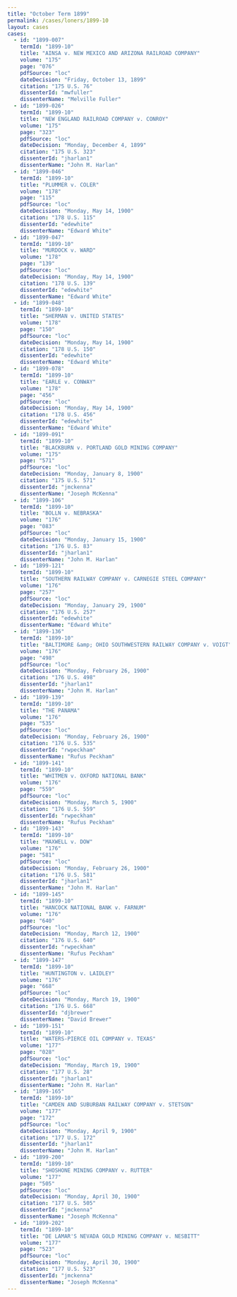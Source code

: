 ```yaml
---
title: "October Term 1899"
permalink: /cases/loners/1899-10
layout: cases
cases:
  - id: "1899-007"
    termId: "1899-10"
    title: "AINSA v. NEW MEXICO AND ARIZONA RAILROAD COMPANY"
    volume: "175"
    page: "076"
    pdfSource: "loc"
    dateDecision: "Friday, October 13, 1899"
    citation: "175 U.S. 76"
    dissenterId: "mwfuller"
    dissenterName: "Melville Fuller"
  - id: "1899-026"
    termId: "1899-10"
    title: "NEW ENGLAND RAILROAD COMPANY v. CONROY"
    volume: "175"
    page: "323"
    pdfSource: "loc"
    dateDecision: "Monday, December 4, 1899"
    citation: "175 U.S. 323"
    dissenterId: "jharlan1"
    dissenterName: "John M. Harlan"
  - id: "1899-046"
    termId: "1899-10"
    title: "PLUMMER v. COLER"
    volume: "178"
    page: "115"
    pdfSource: "loc"
    dateDecision: "Monday, May 14, 1900"
    citation: "178 U.S. 115"
    dissenterId: "edewhite"
    dissenterName: "Edward White"
  - id: "1899-047"
    termId: "1899-10"
    title: "MURDOCK v. WARD"
    volume: "178"
    page: "139"
    pdfSource: "loc"
    dateDecision: "Monday, May 14, 1900"
    citation: "178 U.S. 139"
    dissenterId: "edewhite"
    dissenterName: "Edward White"
  - id: "1899-048"
    termId: "1899-10"
    title: "SHERMAN v. UNITED STATES"
    volume: "178"
    page: "150"
    pdfSource: "loc"
    dateDecision: "Monday, May 14, 1900"
    citation: "178 U.S. 150"
    dissenterId: "edewhite"
    dissenterName: "Edward White"
  - id: "1899-078"
    termId: "1899-10"
    title: "EARLE v. CONWAY"
    volume: "178"
    page: "456"
    pdfSource: "loc"
    dateDecision: "Monday, May 14, 1900"
    citation: "178 U.S. 456"
    dissenterId: "edewhite"
    dissenterName: "Edward White"
  - id: "1899-091"
    termId: "1899-10"
    title: "BLACKBURN v. PORTLAND GOLD MINING COMPANY"
    volume: "175"
    page: "571"
    pdfSource: "loc"
    dateDecision: "Monday, January 8, 1900"
    citation: "175 U.S. 571"
    dissenterId: "jmckenna"
    dissenterName: "Joseph McKenna"
  - id: "1899-106"
    termId: "1899-10"
    title: "BOLLN v. NEBRASKA"
    volume: "176"
    page: "083"
    pdfSource: "loc"
    dateDecision: "Monday, January 15, 1900"
    citation: "176 U.S. 83"
    dissenterId: "jharlan1"
    dissenterName: "John M. Harlan"
  - id: "1899-121"
    termId: "1899-10"
    title: "SOUTHERN RAILWAY COMPANY v. CARNEGIE STEEL COMPANY"
    volume: "176"
    page: "257"
    pdfSource: "loc"
    dateDecision: "Monday, January 29, 1900"
    citation: "176 U.S. 257"
    dissenterId: "edewhite"
    dissenterName: "Edward White"
  - id: "1899-136"
    termId: "1899-10"
    title: "BALTIMORE &amp; OHIO SOUTHWESTERN RAILWAY COMPANY v. VOIGT"
    volume: "176"
    page: "498"
    pdfSource: "loc"
    dateDecision: "Monday, February 26, 1900"
    citation: "176 U.S. 498"
    dissenterId: "jharlan1"
    dissenterName: "John M. Harlan"
  - id: "1899-139"
    termId: "1899-10"
    title: "THE PANAMA"
    volume: "176"
    page: "535"
    pdfSource: "loc"
    dateDecision: "Monday, February 26, 1900"
    citation: "176 U.S. 535"
    dissenterId: "rwpeckham"
    dissenterName: "Rufus Peckham"
  - id: "1899-141"
    termId: "1899-10"
    title: "WHITMEN v. OXFORD NATIONAL BANK"
    volume: "176"
    page: "559"
    pdfSource: "loc"
    dateDecision: "Monday, March 5, 1900"
    citation: "176 U.S. 559"
    dissenterId: "rwpeckham"
    dissenterName: "Rufus Peckham"
  - id: "1899-143"
    termId: "1899-10"
    title: "MAXWELL v. DOW"
    volume: "176"
    page: "581"
    pdfSource: "loc"
    dateDecision: "Monday, February 26, 1900"
    citation: "176 U.S. 581"
    dissenterId: "jharlan1"
    dissenterName: "John M. Harlan"
  - id: "1899-145"
    termId: "1899-10"
    title: "HANCOCK NATIONAL BANK v. FARNUM"
    volume: "176"
    page: "640"
    pdfSource: "loc"
    dateDecision: "Monday, March 12, 1900"
    citation: "176 U.S. 640"
    dissenterId: "rwpeckham"
    dissenterName: "Rufus Peckham"
  - id: "1899-147"
    termId: "1899-10"
    title: "HUNTINGTON v. LAIDLEY"
    volume: "176"
    page: "668"
    pdfSource: "loc"
    dateDecision: "Monday, March 19, 1900"
    citation: "176 U.S. 668"
    dissenterId: "djbrewer"
    dissenterName: "David Brewer"
  - id: "1899-151"
    termId: "1899-10"
    title: "WATERS-PIERCE OIL COMPANY v. TEXAS"
    volume: "177"
    page: "028"
    pdfSource: "loc"
    dateDecision: "Monday, March 19, 1900"
    citation: "177 U.S. 28"
    dissenterId: "jharlan1"
    dissenterName: "John M. Harlan"
  - id: "1899-165"
    termId: "1899-10"
    title: "CAMDEN AND SUBURBAN RAILWAY COMPANY v. STETSON"
    volume: "177"
    page: "172"
    pdfSource: "loc"
    dateDecision: "Monday, April 9, 1900"
    citation: "177 U.S. 172"
    dissenterId: "jharlan1"
    dissenterName: "John M. Harlan"
  - id: "1899-200"
    termId: "1899-10"
    title: "SHOSHONE MINING COMPANY v. RUTTER"
    volume: "177"
    page: "505"
    pdfSource: "loc"
    dateDecision: "Monday, April 30, 1900"
    citation: "177 U.S. 505"
    dissenterId: "jmckenna"
    dissenterName: "Joseph McKenna"
  - id: "1899-202"
    termId: "1899-10"
    title: "DE LAMAR'S NEVADA GOLD MINING COMPANY v. NESBITT"
    volume: "177"
    page: "523"
    pdfSource: "loc"
    dateDecision: "Monday, April 30, 1900"
    citation: "177 U.S. 523"
    dissenterId: "jmckenna"
    dissenterName: "Joseph McKenna"
---
```


